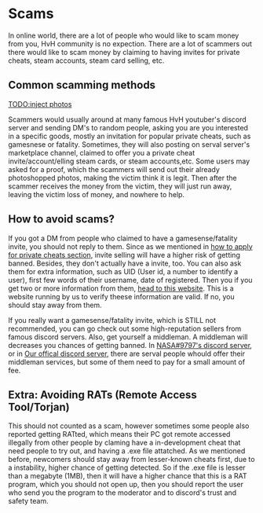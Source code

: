 # Scams

In online world, there are a lot of people who would like to scam money from you, HvH community is no expection. There are a lot of scammers out there would like to scam money by claiming to having invites for private cheats, steam accounts, steam card selling, etc.

## Common scamming methods

[TODO:inject photos](scams.md)

Scammers would usually around at many famous HvH youtuber's discord server and sending DM's to random people, asking you are you interested in a specific goods, mostly an invitation for popular private cheats, such as gamesnese or fatality. Sometimes, they will also posting on serval server's marketplace channel, claimed to offer you a private cheat invite/account/elling steam cards, or steam accounts,etc. Some users may asked for a proof, which the scammers will send out their already photoshopped photos, making the victim think it is legit. Then after the scammer receives the money from the victim, they will just run away, leaving the victim loss of money, and nowhere to help.

## How to avoid scams?

If you got a DM from people who claimed to have a gamesense/fatality invite, you should not reply to them. Since as we mentioned in [how to apply for private cheats section,](scams.md) invite selling will have a higher risk of getting banned. Besides, they don't actually have a invite, too. You can also ask them for extra information, such as UID \(User id, a number to identify a user\), first few words of their username, date of registered. Then you if you get two or more information from them, [head to this website](scams.md). This is a website running by us to verify theese information are valid. If no, you should stay away from them.

If you really want a gamesense/fatality invite, which is STILL not recommended, you can go check out some high-reputation sellers from famous discord servers. Also, get yourself a middleman. A middleman will decreases you chances of getting banned. In [NASA\#9797's discord server](https://discord.gg/HQQW6Hc), or in [Our offical discord server](https://discord.gg/7ZkBrUN), there are serval people whould offer their middleman services, but some of them need to pay for a small amount of fee.

## Extra: Avoiding RATs \(Remote Access Tool/Torjan\)

This should not counted as a scam, however sometimes some people also reported getting RATted, which means their PC got remote accessed illegally from other people by claming have a in-development cheat that need people to try out, and having a .exe file attatched. As we mentioned before, newcomers should stay away from lesser-known cheats first, due to a instability, higher chance of getting detected. So if the .exe file is lesser than a megabyte \(1MB\), then it will have a higher chance that this is a RAT program, which you should not open up, then you should report the user who send you the program to the moderator and to discord's trust and safety team.

